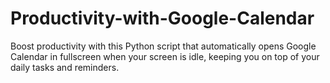 # Productivity-with-Google-Calendar
Boost productivity with this Python script that automatically opens Google Calendar in fullscreen when your screen is idle, keeping you on top of your daily tasks and reminders.
